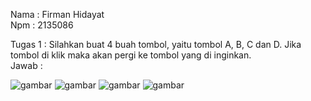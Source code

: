 Nama : Firman Hidayat
</br>
Npm  : 2135086

Tugas 1 : Silahkan buat 4 buah tombol, yaitu tombol A, B, C dan D. Jika tombol di klik maka akan pergi ke tombol yang di inginkan.
</br>
Jawab :

![gambar](https://user-images.githubusercontent.com/114083383/191520592-1e876b33-dabe-475a-8d6c-b7bf2ce88764.png)
![gambar](https://user-images.githubusercontent.com/114083383/191520656-8893efa9-8ab7-4cba-8000-9daacd068ec2.png)
![gambar](https://user-images.githubusercontent.com/114083383/191520719-5a00d954-e6d6-474d-a0a7-c8b4df78963b.png)
![gambar](https://user-images.githubusercontent.com/114083383/191520780-601a5c51-d20e-45b5-80e2-20956cf66ea3.png)

